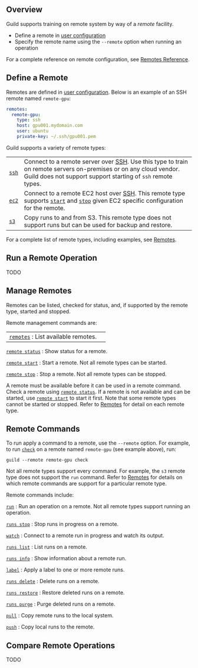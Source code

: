 <!-- -*- eval:(visual-line-mode 1) -*- -->

<div data-theme-toc="true"></div>

## Overview

Guild supports training on remote system by way of a *remote* facility.

- Define a remote in [user configuration](ref:user-config)
- Specify the remote name using the `--remote` option when running an operation

For a complete reference on remote configuration, see [Remotes Reference](/reference/remotes.md).

## Define a Remote

Remotes are defined in [user configuration](ref:user-config). Below is an example of an SSH remote named `remote-gpu`:

``` yaml
remotes:
  remote-gpu:
    type: ssh
    host: gpu001.mydomain.com
    user: ubuntu
    private-key: ~/.ssh/gpu001.pem
```

Guild supports a variety of remote types:

|   |   |
|---|---|
| [`ssh`](/reference/remotes.md#ssh) | Connect to a remote server over [SSH](term:ssh). Use this type to train on remote servers on-premises or on any cloud vendor. Guild does not support support starting of `ssh` remote types. |
| [`ec2`](/reference/remotes.md#ec2) | Connect to a remote EC2 host over [SSH](term:ssh). This remote type supports [`start`](/commands/remote-start) and [`stop`](/commands/remote-stop) given EC2 specific configuration for the remote. |
| [`s3`](/reference/remotes.md#s3) | Copy runs to and from S3. This remote type does not support runs but can be used for backup and  restore. |

For a complete list of remote types, including examples, see [Remotes](ref:remote).

## Run a Remote Operation

TODO

## Manage Remotes

Remotes can be listed, checked for status, and, if supported by the remote type, started and stopped.

Remote management commands are:

|   |   |
|---|---|
| [`remotes`](/commands/remotes) : List available remotes.

[`remote status`](/commands/remote-status)
: Show status for a remote.

[`remote start`](/commands/remote-start)
: Start a remote. Not all remote types can be started.

[`remote stop`](/commands/remote-start)
: Stop a remote. Not all remote types can be stopped.

A remote must be available before it can be used in a remote
command. Check a remote using [`remote status`](/commands/remote-status). If a
remote is not available and can be started, use [`remote
start`](/commands/remote-start) to start it first. Note that some remote
types cannot be started or stopped. Refer to [Remotes](ref:remote)
for detail on each remote type.

## Remote Commands

To run apply a command to a remote, use the `--remote` option. For
example, to run [`check`](/commands/check) on a remote named `remote-gpu` (see
example above), run:

``` command
guild --remote remote-gpu check
```

Not all remote types support every command. For example, the `s3`
remote type does not support the `run` command. Refer to
[Remotes](ref:remote) for details on which remote commands are
support for a particular remote type.

Remote commands include:

[`run`](/commands/run)
: Run an operation on a remote. Not all remote types support running
  an operation.

[`runs stop`](/commands/runs-stop)
: Stop runs in progress on a remote.

[`watch`](/commands/watch)
: Connect to a remote run in progress and watch its output.

[`runs list`](/commands/runs-list)
: List runs on a remote.

[`runs info`](/commands/runs-info)
: Show information about a remote run.

[`label`](/commands/label)
: Apply a label to one or more remote runs.

[`runs delete`](/commands/runs-delete)
: Delete runs on a remote.

[`runs restore`](/commands/runs-restore)
: Restore deleted runs on a remote.

[`runs purge`](/commands/runs-purge)
: Purge deleted runs on a remote.

[`pull`](/commands/pull)
: Copy remote runs to the local system.

[`push`](/commands/push)
: Copy local runs to the remote.

## Compare Remote Operations

TODO
